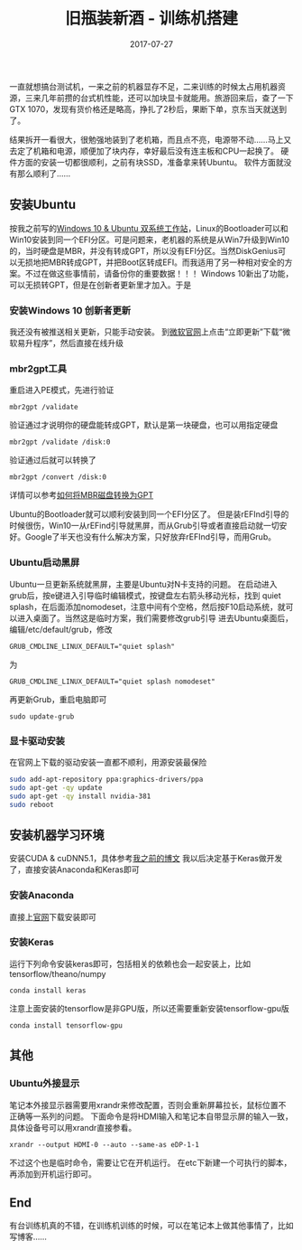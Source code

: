 ﻿---
title: 旧瓶装新酒 - 训练机搭建
mathjax: true
categories: 备忘 
tags: [备忘, 系统]
date: 2017-07-27
---

一直就想搞台测试机，一来之前的机器显存不足，二来训练的时候太占用机器资源，三来几年前攒的台式机性能，还可以加块显卡就能用。旅游回来后，查了一下GTX 1070，发现有货价格还是略高，挣扎了2秒后，果断下单，京东当天就送到了。
<!-- more -->
结果拆开一看很大，很勉强地装到了老机箱，而且点不亮，电源带不动……马上又去定了机箱和电源，顺便加了块内存，幸好最后没有连主板和CPU一起换了。
硬件方面的安装一切都很顺利，之前有块SSD，准备拿来转Ubuntu。
软件方面就没有那么顺利了……
## 安装Ubuntu ##
按我之前写的[Windows 10 & Ubuntu 双系统工作站][1]，Linux的Bootloader可以和Win10安装到同一个EFI分区。可是问题来，老机器的系统是从Win7升级到Win10的，当时硬盘是MBR，并没有转成GPT，所以没有EFI分区。当然DiskGenius可以无损地把MBR转成GPT，并把Boot区转成EFI。而我适用了另一种相对安全的方案。不过在做这些事情前，请备份你的重要数据！！！
Windows 10新出了功能，可以无损转GPT，但是在创新者更新里才加入。于是
### 安装Windows 10 创新者更新 ###
我还没有被推送相关更新，只能手动安装。
到[微软官网][2]上点击“立即更新”下载“微软易升程序”，然后直接在线升级
### mbr2gpt工具 ###
重启进入PE模式，先进行验证
```
mbr2gpt /validate
```
验证通过才说明你的硬盘能转成GPT，默认是第一块硬盘，也可以用指定硬盘
```
mbr2gpt /validate /disk:0
```
验证通过后就可以转换了
```
mbr2gpt /convert /disk:0
```
详情可以参考[如何将MBR磁盘转换为GPT][3]

Ubuntu的Bootloader就可以顺利安装到同一个EFI分区了。
但是装rEFInd引导的时候很伤，Win10一从rEFind引导就黑屏，而从Grub引导或者直接启动就一切安好。Google了半天也没有什么解决方案，只好放弃rEFInd引导，而用Grub。

### Ubuntu启动黑屏 ###
Ubuntu一旦更新系统就黑屏，主要是Ubuntu对N卡支持的问题。
在启动进入grub后，按e键进入引导临时编辑模式，按键盘左右箭头移动光标，找到 quiet splash，在后面添加nomodeset，注意中间有个空格，然后按F10启动系统，就可以进入桌面了。当然这是临时方案，我们需要修改grub引导
进去Ubuntu桌面后，编辑/etc/default/grub，修改
```
GRUB_CMDLINE_LINUX_DEFAULT="quiet splash"
```
为
```
GRUB_CMDLINE_LINUX_DEFAULT="quiet splash nomodeset"
```
再更新Grub，重启电脑即可
```
sudo update-grub
```
### 显卡驱动安装 ###
在官网上下载的驱动安装一直都不顺利，用源安装最保险
```bash
sudo add-apt-repository ppa:graphics-drivers/ppa
sudo apt-get -qy update
sudo apt-get -qy install nvidia-381
sudo reboot
```
## 安装机器学习环境 ##
安装CUDA & cuDNN5.1，具体参考[我之前的博文][4]
我以后决定基于Keras做开发了，直接安装Anaconda和Keras即可
### 安装Anaconda ###
直接上[官网][5]下载安装即可
### 安装Keras ###
运行下列命令安装keras即可，包括相关的依赖也会一起安装上，比如tensorflow/theano/numpy
```
conda install keras
```
注意上面安装的tensorflow是非GPU版，所以还需要重新安装tensorflow-gpu版
```
conda install tensorflow-gpu
```

## 其他 ##
### Ubuntu外接显示 ###
笔记本外接显示器需要用xrandr来修改配置，否则会重新屏幕拉长，鼠标位置不正确等一系列的问题。
下面命令是将HDMI输入和笔记本自带显示屏的输入一致，具体设备号可以用xrandr直接参看。
```
xrandr --output HDMI-0 --auto --same-as eDP-1-1
```
不过这个也是临时命令，需要让它在开机运行。
在etc下新建一个可执行的脚本，再添加到开机运行即可。

## End ##
有台训练机真的不错，在训练机训练的时候，可以在笔记本上做其他事情了，比如写博客……


  [1]: http://rickdyang.me/2017-03/win-linux-setup/
  [2]: https://www.microsoft.com/zh-cn/software-download/windows10
  [3]: http://www.win10zhijia.com/news/22634.html
  [4]: http://rickdyang.me/2017-03/install-tensorflow/
  [5]: https://www.continuum.io/downloads